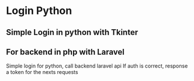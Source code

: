# Login Python
## Simple Login in python with Tkinter
## For backend in php with Laravel
Simple login for python, call backend laravel api
If auth is correct, response a token for the nexts requests 
